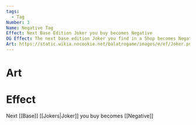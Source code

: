 ```yaml
---
tags:
  - Tag
Number: 3
Name: Negative Tag
Effect: Next Base Edition Joker you buy becomes Negative
OG Effect: The next base edition Joker you find in a Shop becomes Negative (+1 joker slot) and free.
Art: https://static.wikia.nocookie.net/balatrogame/images/e/ef/Joker.png/revision/latest?cb=20230925003651
---
```

# Art
# Effect
Next [[Base]] [[Jokers|Joker]] you buy becomes [[Negative]]
